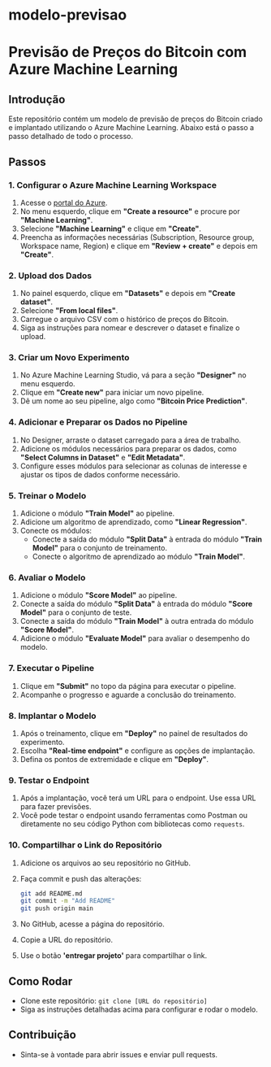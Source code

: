 # modelo-previsao
# Previsão de Preços do Bitcoin com Azure Machine Learning

## Introdução
Este repositório contém um modelo de previsão de preços do Bitcoin criado e implantado utilizando o Azure Machine Learning. Abaixo está o passo a passo detalhado de todo o processo.

## Passos

### 1. Configurar o Azure Machine Learning Workspace
1. Acesse o [portal do Azure](https://portal.azure.com/).
2. No menu esquerdo, clique em **"Create a resource"** e procure por **"Machine Learning"**.
3. Selecione **"Machine Learning"** e clique em **"Create"**.
4. Preencha as informações necessárias (Subscription, Resource group, Workspace name, Region) e clique em **"Review + create"** e depois em **"Create"**.

### 2. Upload dos Dados
1. No painel esquerdo, clique em **"Datasets"** e depois em **"Create dataset"**.
2. Selecione **"From local files"**.
3. Carregue o arquivo CSV com o histórico de preços do Bitcoin.
4. Siga as instruções para nomear e descrever o dataset e finalize o upload.

### 3. Criar um Novo Experimento
1. No Azure Machine Learning Studio, vá para a seção **"Designer"** no menu esquerdo.
2. Clique em **"Create new"** para iniciar um novo pipeline.
3. Dê um nome ao seu pipeline, algo como **"Bitcoin Price Prediction"**.

### 4. Adicionar e Preparar os Dados no Pipeline
1. No Designer, arraste o dataset carregado para a área de trabalho.
2. Adicione os módulos necessários para preparar os dados, como **"Select Columns in Dataset"** e **"Edit Metadata"**.
3. Configure esses módulos para selecionar as colunas de interesse e ajustar os tipos de dados conforme necessário.

### 5. Treinar o Modelo
1. Adicione o módulo **"Train Model"** ao pipeline.
2. Adicione um algoritmo de aprendizado, como **"Linear Regression"**.
3. Conecte os módulos: 
    - Conecte a saída do módulo **"Split Data"** à entrada do módulo **"Train Model"** para o conjunto de treinamento.
    - Conecte o algoritmo de aprendizado ao módulo **"Train Model"**.

### 6. Avaliar o Modelo
1. Adicione o módulo **"Score Model"** ao pipeline.
2. Conecte a saída do módulo **"Split Data"** à entrada do módulo **"Score Model"** para o conjunto de teste.
3. Conecte a saída do módulo **"Train Model"** à outra entrada do módulo **"Score Model"**.
4. Adicione o módulo **"Evaluate Model"** para avaliar o desempenho do modelo.

### 7. Executar o Pipeline
1. Clique em **"Submit"** no topo da página para executar o pipeline.
2. Acompanhe o progresso e aguarde a conclusão do treinamento.

### 8. Implantar o Modelo
1. Após o treinamento, clique em **"Deploy"** no painel de resultados do experimento.
2. Escolha **"Real-time endpoint"** e configure as opções de implantação.
3. Defina os pontos de extremidade e clique em **"Deploy"**.

### 9. Testar o Endpoint
1. Após a implantação, você terá um URL para o endpoint. Use essa URL para fazer previsões.
2. Você pode testar o endpoint usando ferramentas como Postman ou diretamente no seu código Python com bibliotecas como `requests`.

### 10. Compartilhar o Link do Repositório
1. Adicione os arquivos ao seu repositório no GitHub.
2. Faça commit e push das alterações:
    ```sh
    git add README.md
    git commit -m "Add README"
    git push origin main
    ```

3. No GitHub, acesse a página do repositório.
4. Copie a URL do repositório.
5. Use o botão **'entregar projeto'** para compartilhar o link.

## Como Rodar
- Clone este repositório: `git clone [URL do repositório]`
- Siga as instruções detalhadas acima para configurar e rodar o modelo.

## Contribuição
- Sinta-se à vontade para abrir issues e enviar pull requests.

